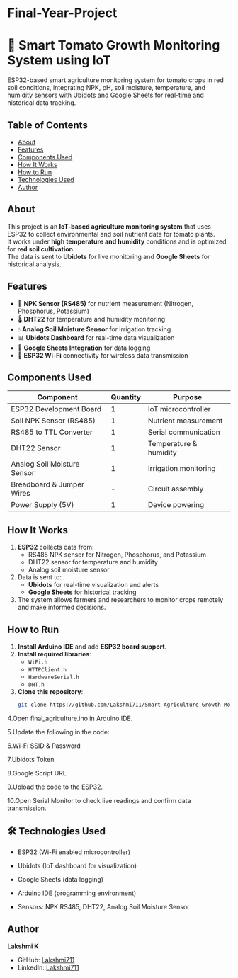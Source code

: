 # Final-Year-Project

# 🌱 Smart Tomato Growth Monitoring System using IoT

ESP32-based smart agriculture monitoring system for tomato crops in red soil conditions, integrating NPK, pH, soil moisture, temperature, and humidity sensors with Ubidots and Google Sheets for real-time and historical data tracking.

## Table of Contents
- [About](#about)
- [Features](#features)
- [Components Used](#components-used)
- [How It Works](#how-it-works)
- [How to Run](#how-to-run)
- [Technologies Used](#technologies-used)
- [Author](#author)

## About
This project is an **IoT-based agriculture monitoring system** that uses ESP32 to collect environmental and soil nutrient data for tomato plants.  
It works under **high temperature and humidity** conditions and is optimized for **red soil cultivation**.  
The data is sent to **Ubidots** for live monitoring and **Google Sheets** for historical analysis.

## Features
- 🌱 **NPK Sensor (RS485)** for nutrient measurement (Nitrogen, Phosphorus, Potassium)
- 🌡️ **DHT22** for temperature and humidity monitoring
- 💧 **Analog Soil Moisture Sensor** for irrigation tracking
- 📊 **Ubidots Dashboard** for real-time data visualization
- 📑 **Google Sheets Integration** for data logging
- 📶 **ESP32 Wi-Fi** connectivity for wireless data transmission

## Components Used
| Component | Quantity | Purpose |
|-----------|----------|---------|
| ESP32 Development Board | 1 | IoT microcontroller |
| Soil NPK Sensor (RS485) | 1 | Nutrient measurement |
| RS485 to TTL Converter | 1 | Serial communication |
| DHT22 Sensor | 1 | Temperature & humidity |
| Analog Soil Moisture Sensor | 1 | Irrigation monitoring |
| Breadboard & Jumper Wires | - | Circuit assembly |
| Power Supply (5V) | 1 | Device powering |

## How It Works
1. **ESP32** collects data from:
   - RS485 NPK sensor for Nitrogen, Phosphorus, and Potassium
   - DHT22 sensor for temperature and humidity
   - Analog soil moisture sensor
2. Data is sent to:
   - **Ubidots** for real-time visualization and alerts
   - **Google Sheets** for historical tracking
3. The system allows farmers and researchers to monitor crops remotely and make informed decisions.

## How to Run
1. **Install Arduino IDE** and add **ESP32 board support**.
2. **Install required libraries**:
   - `WiFi.h`
   - `HTTPClient.h`
   - `HardwareSerial.h`
   - `DHT.h`
3. **Clone this repository**:
   ```bash
   git clone https://github.com/Lakshmi711/Smart-Agriculture-Growth-Monitoring-IoT.git
4.Open final_agriculture.ino in Arduino IDE.

5.Update the following in the code:

6.Wi-Fi SSID & Password

7.Ubidots Token

8.Google Script URL

9.Upload the code to the ESP32.

10.Open Serial Monitor to check live readings and confirm data transmission.

## 🛠 Technologies Used

- ESP32 (Wi-Fi enabled microcontroller)

- Ubidots (IoT dashboard for visualization)

- Google Sheets (data logging)

- Arduino IDE (programming environment)

- Sensors: NPK RS485, DHT22, Analog Soil Moisture Sensor

## Author
**Lakshmi K**  
- GitHub: [Lakshmi711](https://github.com/Lakshmi711)  
- LinkedIn: [Lakshmi711](https://www.linkedin.com/in/lakshmi-ramesh07/)  

